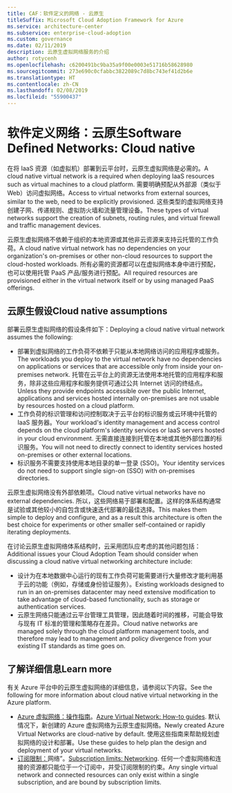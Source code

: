 ```yaml
---
title: CAF：软件定义的网络 - 云原生
titleSuffix: Microsoft Cloud Adoption Framework for Azure
ms.service: architecture-center
ms.subservice: enterprise-cloud-adoption
ms.custom: governance
ms.date: 02/11/2019
description: 云原生虚拟网络服务的介绍
author: rotycenh
ms.openlocfilehash: c6200491bc9ba35a9f00e0003e51716b58628980
ms.sourcegitcommit: 273e690c0cfabbc3822089c7d8bc743ef41d2b6e
ms.translationtype: HT
ms.contentlocale: zh-CN
ms.lasthandoff: 02/08/2019
ms.locfileid: "55900437"
---
```

# <a name="software-defined-networks-cloud-native"></a><span data-ttu-id="0b005-103">软件定义网络：云原生</span><span class="sxs-lookup"><span data-stu-id="0b005-103">Software Defined Networks: Cloud native</span></span>

<span data-ttu-id="0b005-104">在将 IaaS 资源（如虚拟机）部署到云平台时，云原生虚拟网络是必需的。</span><span class="sxs-lookup"><span data-stu-id="0b005-104">A cloud native virtual network is a required when deploying IaaS resources such as virtual machines to a cloud platform.</span></span> <span data-ttu-id="0b005-105">需要明确预配从外部源（类似于 Web）访问虚拟网络。</span><span class="sxs-lookup"><span data-stu-id="0b005-105">Access to virtual networks from external sources, similar to the web, need to be explicitly provisioned.</span></span> <span data-ttu-id="0b005-106">这些类型的虚拟网络支持创建子网、传递规则、虚拟防火墙和流量管理设备。</span><span class="sxs-lookup"><span data-stu-id="0b005-106">These types of virtual networks support the creation of subnets, routing rules, and virtual firewall and traffic management devices.</span></span>

<span data-ttu-id="0b005-107">云原生虚拟网络不依赖于组织的本地资源或其他非云资源来支持云托管的工作负荷。</span><span class="sxs-lookup"><span data-stu-id="0b005-107">A cloud native virtual network has no dependencies on your organization's on-premises or other non-cloud resources to support the cloud-hosted workloads.</span></span> <span data-ttu-id="0b005-108">所有必需的资源都可以在虚拟网络本身中进行预配，也可以使用托管 PaaS 产品/服务进行预配。</span><span class="sxs-lookup"><span data-stu-id="0b005-108">All required resources are provisioned either in the virtual network itself or by using managed PaaS offerings.</span></span>

## <a name="cloud-native-assumptions"></a><span data-ttu-id="0b005-109">云原生假设</span><span class="sxs-lookup"><span data-stu-id="0b005-109">Cloud native assumptions</span></span>

<span data-ttu-id="0b005-110">部署云原生虚拟网络的假设条件如下：</span><span class="sxs-lookup"><span data-stu-id="0b005-110">Deploying a cloud native virtual network assumes the following:</span></span>

- <span data-ttu-id="0b005-111">部署到虚拟网络的工作负荷不依赖于只能从本地网络访问的应用程序或服务。</span><span class="sxs-lookup"><span data-stu-id="0b005-111">The workloads you deploy to the virtual network have no dependencies on applications or services that are accessible only from inside your on-premises network.</span></span> <span data-ttu-id="0b005-112">托管在云平台上的资源无法使用本地托管的应用程序和服务，除非这些应用程序和服务提供可通过公共 Internet 访问的终结点。</span><span class="sxs-lookup"><span data-stu-id="0b005-112">Unless they provide endpoints accessible over the public Internet, applications and services hosted internally on-premises are not usable by resources hosted on a cloud platform.</span></span>
- <span data-ttu-id="0b005-113">工作负荷的标识管理和访问控制取决于云平台的标识服务或云环境中托管的 IaaS 服务器。</span><span class="sxs-lookup"><span data-stu-id="0b005-113">Your workload's identity management and access control depends on the cloud platform's identity services or IaaS servers hosted in your cloud environment.</span></span> <span data-ttu-id="0b005-114">无需直接连接到托管在本地或其他外部位置的标识服务。</span><span class="sxs-lookup"><span data-stu-id="0b005-114">You will not need to directly connect to identity services hosted on-premises or other external locations.</span></span>
- <span data-ttu-id="0b005-115">标识服务不需要支持使用本地目录的单一登录 (SSO)。</span><span class="sxs-lookup"><span data-stu-id="0b005-115">Your identity services do not need to support single sign-on (SSO) with on-premises directories.</span></span>

<span data-ttu-id="0b005-116">云原生虚拟网络没有外部依赖项。</span><span class="sxs-lookup"><span data-stu-id="0b005-116">Cloud native virtual networks have no external dependencies.</span></span> <span data-ttu-id="0b005-117">所以，这些网络易于部署和配置。这样的体系结构通常是试验或其他较小的自包含或快速迭代部署的最佳选择。</span><span class="sxs-lookup"><span data-stu-id="0b005-117">This makes them simple to deploy and configure, and as a result this architecture is often the best choice for experiments or other smaller self-contained or rapidly iterating deployments.</span></span>

<span data-ttu-id="0b005-118">在讨论云原生虚拟网络体系结构时，云采用团队应考虑的其他问题包括：</span><span class="sxs-lookup"><span data-stu-id="0b005-118">Additional issues your Cloud Adoption Team should consider when discussing a cloud native virtual networking architecture include:</span></span>

- <span data-ttu-id="0b005-119">设计为在本地数据中心运行的现有工作负荷可能需要进行大量修改才能利用基于云的功能（例如，存储或身份验证服务）。</span><span class="sxs-lookup"><span data-stu-id="0b005-119">Existing workloads designed to run in an on-premises datacenter may need extensive modification to take advantage of cloud-based functionality, such as storage or authentication services.</span></span>
- <span data-ttu-id="0b005-120">云原生网络只能通过云平台管理工具管理，因此随着时间的推移，可能会导致与现有 IT 标准的管理和策略存在差异。</span><span class="sxs-lookup"><span data-stu-id="0b005-120">Cloud native networks are managed solely through the cloud platform management tools, and therefore may lead to management and policy divergence from your existing IT standards as time goes on.</span></span>

## <a name="learn-more"></a><span data-ttu-id="0b005-121">了解详细信息</span><span class="sxs-lookup"><span data-stu-id="0b005-121">Learn more</span></span>

<span data-ttu-id="0b005-122">有关 Azure 平台中的云原生虚拟网络的详细信息，请参阅以下内容。</span><span class="sxs-lookup"><span data-stu-id="0b005-122">See the following for more information about cloud native virtual networking in the Azure platform.</span></span>

- <span data-ttu-id="0b005-123">[Azure 虚拟网络：操作指南](/azure/virtual-network/virtual-network-vnet-plan-design-arm)。</span><span class="sxs-lookup"><span data-stu-id="0b005-123">[Azure Virtual Network: How-to guides](/azure/virtual-network/virtual-network-vnet-plan-design-arm).</span></span> <span data-ttu-id="0b005-124">默认情况下，新创建的 Azure 虚拟网络为云原生虚拟网络。</span><span class="sxs-lookup"><span data-stu-id="0b005-124">Newly created Azure Virtual Networks are cloud-native by default.</span></span> <span data-ttu-id="0b005-125">使用这些指南来帮助规划虚拟网络的设计和部署。</span><span class="sxs-lookup"><span data-stu-id="0b005-125">Use these guides to help plan the design and deployment of your virtual networks.</span></span>
- <span data-ttu-id="0b005-126">[订阅限制：](/azure/azure-subscription-service-limits?toc=%2fazure%2fvirtual-network%2ftoc.json#networking-limits)网络”。</span><span class="sxs-lookup"><span data-stu-id="0b005-126">[Subscription limits: Networking](/azure/azure-subscription-service-limits?toc=%2fazure%2fvirtual-network%2ftoc.json#networking-limits).</span></span> <span data-ttu-id="0b005-127">任何一个虚拟网络和连接的资源都只能位于一个订阅中，并受订阅限制的约束。</span><span class="sxs-lookup"><span data-stu-id="0b005-127">Any single virtual network and connected resources can only exist within a single subscription, and are bound by subscription limits.</span></span>

